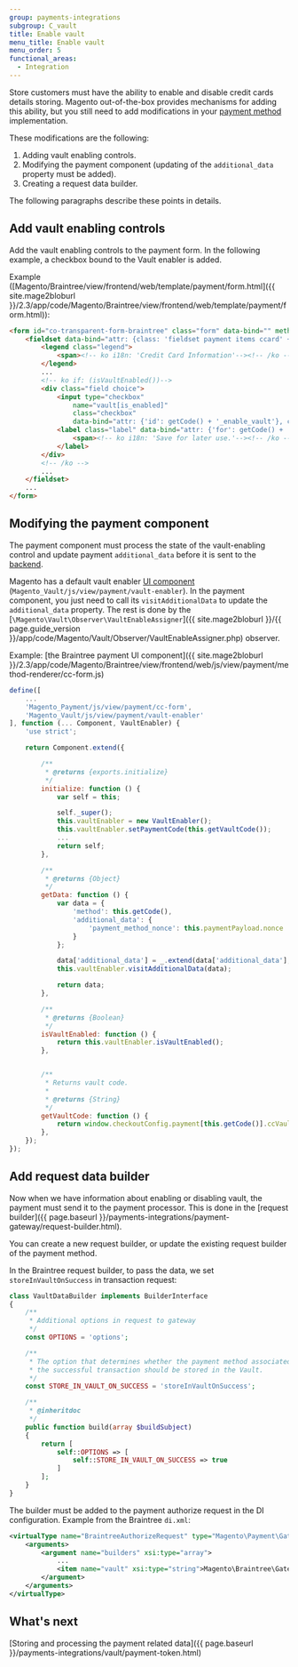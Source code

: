 ```yaml
---
group: payments-integrations
subgroup: C_vault
title: Enable vault
menu_title: Enable vault
menu_order: 5
functional_areas:
  - Integration
---
```


Store customers must have the ability to enable and disable credit cards details storing.
Magento out-of-the-box provides mechanisms for adding this ability, but you still need to add modifications in your [payment method](https://glossary.magento.com/payment-method) implementation.

These modifications are the following:

1. Adding vault enabling controls.
1. Modifying the payment component (updating of the `additional_data` property must be added).
1. Creating a request data builder.

The following paragraphs describe these points in details.

## Add vault enabling controls

Add the vault enabling controls to the payment form. In the following example, a checkbox bound to the Vault enabler is added.

Example ([Magento/Braintree/view/frontend/web/template/payment/form.html]({{ site.mage2bloburl }}/2.3/app/code/Magento/Braintree/view/frontend/web/template/payment/form.html)):

```html
<form id="co-transparent-form-braintree" class="form" data-bind="" method="post" action="#" novalidate="novalidate">
    <fieldset data-bind="attr: {class: 'fieldset payment items ccard' + getCode(), id: 'payment_form_' + getCode()}">
        <legend class="legend">
            <span><!-- ko i18n: 'Credit Card Information'--><!-- /ko --></span>
        </legend>
        ...
        <!-- ko if: (isVaultEnabled())-->
        <div class="field choice">
            <input type="checkbox"
                name="vault[is_enabled]"
                class="checkbox"
                data-bind="attr: {'id': getCode() + '_enable_vault'}, checked: vaultEnabler.isActivePaymentTokenEnabler"/>
            <label class="label" data-bind="attr: {'for': getCode() + '_enable_vault'}">
                <span><!-- ko i18n: 'Save for later use.'--><!-- /ko --></span>
            </label>
        </div>
        <!-- /ko -->
        ...
    </fieldset>
    ...
</form>
```

## Modifying the payment component

The payment component must process the state of the vault-enabling control and update payment `additional_data` before it is sent to the [backend](https://glossary.magento.com/backend).

Magento has a default vault enabler [UI component](https://glossary.magento.com/ui-component) (`Magento_Vault/js/view/payment/vault-enabler`). In the payment component, you just need to call its `visitAdditionalData` to update the `additional_data` property. The rest is done by the [`\Magento\Vault\Observer\VaultEnableAssigner`]({{ site.mage2bloburl }}/{{ page.guide_version }}/app/code/Magento/Vault/Observer/VaultEnableAssigner.php) observer.

Example: [the Braintree payment UI component]({{ site.mage2bloburl }}/2.3/app/code/Magento/Braintree/view/frontend/web/js/view/payment/method-renderer/cc-form.js)

```javascript
define([
    ...
    'Magento_Payment/js/view/payment/cc-form',
    'Magento_Vault/js/view/payment/vault-enabler'
], function (... Component, VaultEnabler) {
    'use strict';

    return Component.extend({

        /**
         * @returns {exports.initialize}
         */
        initialize: function () {
            var self = this;

            self._super();
            this.vaultEnabler = new VaultEnabler();
            this.vaultEnabler.setPaymentCode(this.getVaultCode());
            ...
            return self;
        },

        /**
         * @returns {Object}
         */
        getData: function () {
            var data = {
                'method': this.getCode(),
                'additional_data': {
                    'payment_method_nonce': this.paymentPayload.nonce
                }
            };

            data['additional_data'] = _.extend(data['additional_data'], this.additionalData);
            this.vaultEnabler.visitAdditionalData(data);

            return data;
        },

        /**
         * @returns {Boolean}
         */
        isVaultEnabled: function () {
            return this.vaultEnabler.isVaultEnabled();
        },


        /**
         * Returns vault code.
         *
         * @returns {String}
         */
        getVaultCode: function () {
            return window.checkoutConfig.payment[this.getCode()].ccVaultCode;
        },
    });
});
```

## Add request data builder

Now when we have information about enabling or disabling vault, the payment must send it to the payment processor. This is done in the [request builder]({{ page.baseurl }}/payments-integrations/payment-gateway/request-builder.html).

You can create a new request builder, or update the existing request builder of the payment method.

In the Braintree request builder, to pass the data, we set `storeInVaultOnSuccess` in transaction request:

```php
class VaultDataBuilder implements BuilderInterface
{
    /**
     * Additional options in request to gateway
     */
    const OPTIONS = 'options';

    /**
     * The option that determines whether the payment method associated with
     * the successful transaction should be stored in the Vault.
     */
    const STORE_IN_VAULT_ON_SUCCESS = 'storeInVaultOnSuccess';

    /**
     * @inheritdoc
     */
    public function build(array $buildSubject)
    {
        return [
            self::OPTIONS => [
                self::STORE_IN_VAULT_ON_SUCCESS => true
            ]
        ];
    }
}
```

The builder must be added to the payment authorize request in the DI configuration.
Example from the Braintree `di.xml`:

```xml
<virtualType name="BraintreeAuthorizeRequest" type="Magento\Payment\Gateway\Request\BuilderComposite">
    <arguments>
        <argument name="builders" xsi:type="array">
            ...
            <item name="vault" xsi:type="string">Magento\Braintree\Gateway\Request\VaultDataBuilder</item>
        </argument>
    </arguments>
</virtualType>
```

## What's next

[Storing and processing the payment related data]({{ page.baseurl }}/payments-integrations/vault/payment-token.html)
